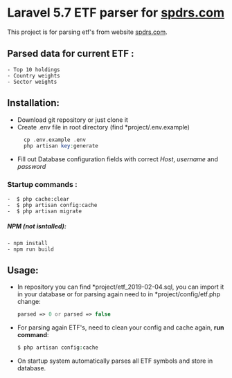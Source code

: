 # Laravel 5.7 ETF parser for [spdrs.com](www.spdrs.com)
This project is for parsing etf's  from website [spdrs.com](www.spdrs.com). 
## Parsed data for current ETF :  
	- Top 10 holdings
 	- Country weights
    - Sector weights  
## Installation:

- Download git repository or just clone it  
- Create .env file in root directory (find *project/.env.example) 
    ```php
      cp .env.example .env
      php artisan key:generate
- Fill out Database configuration fields with correct *Host*, *username* and *password*

### Startup commands :
	-  $ php cache:clear
	-  $ php artisan config:cache
	-  $ php artisan migrate
##### NPM (not isntalled):
	- npm install
	- npm run build
## Usage:
- In repository you can find *project/etf_2019-02-04.sql, you can import it in your database or for parsing again need to in *project/config/etf.php change:
 	``` php
  parsed => 0 or parsed => false    
- For parsing again ETF's, need to clean your config and cache again, <b>run command</b>:
 	```php
 	$ php artisan config:cache   
 - On startup system automatically parses all ETF symbols and store in database.
